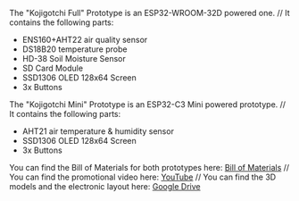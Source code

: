 The "Kojigotchi Full" Prototype is an ESP32-WROOM-32D powered one. //
It contains the following parts:
-  ENS160+AHT22 air quality sensor
-  DS18B20 temperature probe
-  HD-38 Soil Moisture Sensor
-  SD Card Module
-  SSD1306 OLED 128x64 Screen
-  3x Buttons

The "Kojigotchi Mini" Prototype is an ESP32-C3 Mini powered prototype. //
It contains the following parts:
- AHT21 air temperature & humidity sensor
- SSD1306 OLED 128x64 Screen
- 3x Buttons

You can find the Bill of Materials for both prototypes here: [Bill of Materials](https://docs.google.com/spreadsheets/d/1Nah8wHKDZGScxOlTzoZ7eVQv57YzL9vHQQCa6aaGGkU/edit?usp=sharing) //
You can find the promotional video here: [YouTube](https://www.youtube.com/watch?v=BZfs6DAuISM) //
You can find the 3D models and the electronic layout here: [Google Drive](https://drive.google.com/drive/folders/1R71gkLUSStifPurlsIiyDjJTEd40vDSg?usp=sharing)
